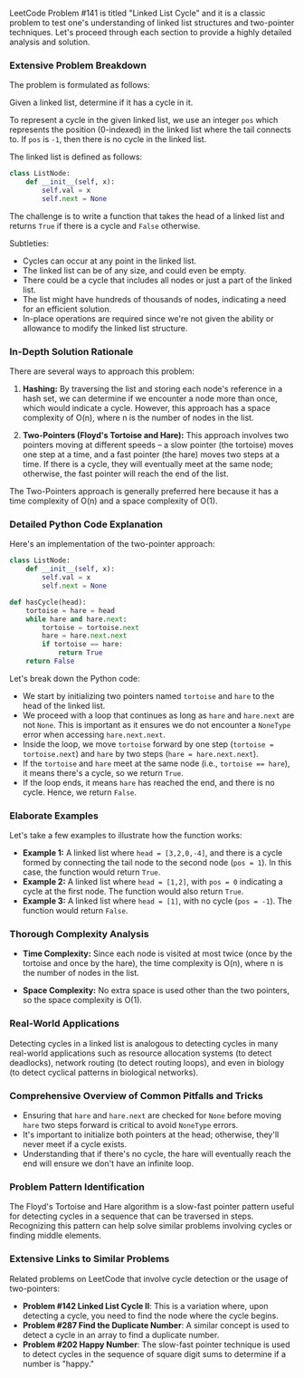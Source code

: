 LeetCode Problem #141 is titled "Linked List Cycle" and it is a classic problem to test one's understanding of linked list structures and two-pointer techniques. Let's proceed through each section to provide a highly detailed analysis and solution.

### Extensive Problem Breakdown

The problem is formulated as follows:

Given a linked list, determine if it has a cycle in it.

To represent a cycle in the given linked list, we use an integer `pos` which represents the position (0-indexed) in the linked list where the tail connects to. If `pos` is `-1`, then there is no cycle in the linked list.

The linked list is defined as follows:

```python
class ListNode:
    def __init__(self, x):
        self.val = x
        self.next = None
```

The challenge is to write a function that takes the head of a linked list and returns `True` if there is a cycle and `False` otherwise.

Subtleties:
- Cycles can occur at any point in the linked list.
- The linked list can be of any size, and could even be empty.
- There could be a cycle that includes all nodes or just a part of the linked list.
- The list might have hundreds of thousands of nodes, indicating a need for an efficient solution.
- In-place operations are required since we're not given the ability or allowance to modify the linked list structure.

### In-Depth Solution Rationale

There are several ways to approach this problem:

1. **Hashing:** By traversing the list and storing each node's reference in a hash set, we can determine if we encounter a node more than once, which would indicate a cycle. However, this approach has a space complexity of O(n), where n is the number of nodes in the list.

2. **Two-Pointers (Floyd's Tortoise and Hare):** This approach involves two pointers moving at different speeds – a slow pointer (the tortoise) moves one step at a time, and a fast pointer (the hare) moves two steps at a time. If there is a cycle, they will eventually meet at the same node; otherwise, the fast pointer will reach the end of the list.

The Two-Pointers approach is generally preferred here because it has a time complexity of O(n) and a space complexity of O(1).

### Detailed Python Code Explanation

Here's an implementation of the two-pointer approach:

```python
class ListNode:
    def __init__(self, x):
        self.val = x
        self.next = None

def hasCycle(head):
    tortoise = hare = head
    while hare and hare.next:
        tortoise = tortoise.next
        hare = hare.next.next
        if tortoise == hare:
            return True
    return False
```

Let's break down the Python code:

- We start by initializing two pointers named `tortoise` and `hare` to the head of the linked list.
- We proceed with a loop that continues as long as `hare` and `hare.next` are not `None`. This is important as it ensures we do not encounter a `NoneType` error when accessing `hare.next.next`.
- Inside the loop, we move `tortoise` forward by one step (`tortoise = tortoise.next`) and `hare` by two steps (`hare = hare.next.next`).
- If the `tortoise` and `hare` meet at the same node (i.e., `tortoise == hare`), it means there's a cycle, so we return `True`.
- If the loop ends, it means `hare` has reached the end, and there is no cycle. Hence, we return `False`.

### Elaborate Examples

Let's take a few examples to illustrate how the function works:

- **Example 1:** A linked list where `head = [3,2,0,-4]`, and there is a cycle formed by connecting the tail node to the second node (`pos = 1`). In this case, the function would return `True`.
- **Example 2:** A linked list where `head = [1,2]`, with `pos = 0` indicating a cycle at the first node. The function would also return `True`.
- **Example 3:** A linked list where `head = [1]`, with no cycle (`pos = -1`). The function would return `False`.

### Thorough Complexity Analysis

- **Time Complexity:** Since each node is visited at most twice (once by the tortoise and once by the hare), the time complexity is O(n), where n is the number of nodes in the list.

- **Space Complexity:** No extra space is used other than the two pointers, so the space complexity is O(1).

### Real-World Applications

Detecting cycles in a linked list is analogous to detecting cycles in many real-world applications such as resource allocation systems (to detect deadlocks), network routing (to detect routing loops), and even in biology (to detect cyclical patterns in biological networks).

### Comprehensive Overview of Common Pitfalls and Tricks

- Ensuring that `hare` and `hare.next` are checked for `None` before moving `hare` two steps forward is critical to avoid `NoneType` errors.
- It's important to initialize both pointers at the head; otherwise, they'll never meet if a cycle exists.
- Understanding that if there's no cycle, the hare will eventually reach the end will ensure we don't have an infinite loop.

### Problem Pattern Identification

The Floyd's Tortoise and Hare algorithm is a slow-fast pointer pattern useful for detecting cycles in a sequence that can be traversed in steps. Recognizing this pattern can help solve similar problems involving cycles or finding middle elements.

### Extensive Links to Similar Problems

Related problems on LeetCode that involve cycle detection or the usage of two-pointers:

- **Problem #142 Linked List Cycle II**: This is a variation where, upon detecting a cycle, you need to find the node where the cycle begins.
- **Problem #287 Find the Duplicate Number**: A similar concept is used to detect a cycle in an array to find a duplicate number.
- **Problem #202 Happy Number**: The slow-fast pointer technique is used to detect cycles in the sequence of square digit sums to determine if a number is "happy."